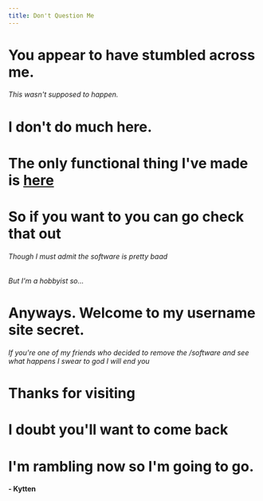```yaml
---
title: Don't Question Me
---
```


# You appear to have stumbled across me.
###### This wasn't supposed to happen.
# I don't do much here.
# The only functional thing I've made is [here](247086.github.io/software)
# So if you want to you can go check that out
###### Though I must admit the software is pretty baad
###### But I'm a hobbyist so...
# Anyways. Welcome to my username site secret.
###### If you're one of my friends who decided to remove the /software and see what happens I swear to god I will end you
# Thanks for visiting
# I doubt you'll want to come back
# I'm rambling now so I'm going to go.
#### - Kytten
